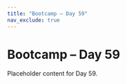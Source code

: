 ```yaml
---
title: "Bootcamp – Day 59"
nav_exclude: true
---
```


# Bootcamp – Day 59

Placeholder content for Day 59.
